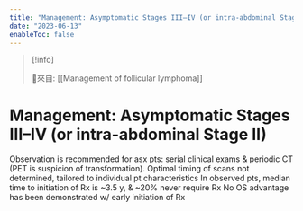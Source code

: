 ```yaml
---
title: "Management: Asymptomatic Stages III–IV (or intra-abdominal Stage II)"
date: "2023-06-13"
enableToc: false
---
```


> [!info] 
> 
> 🌱來自: [[Management of follicular lymphoma]]

# Management: Asymptomatic Stages III–IV (or intra-abdominal Stage II)
Observation is recommended for asx pts: serial clinical exams & periodic CT (PET is suspicion of transformation). Optimal timing of scans not determined, tailored to individual pt characteristics
In observed pts, median time to initiation of Rx is ~3.5 y, & ~20% never require Rx
No OS advantage has been demonstrated w/ early initiation of Rx

